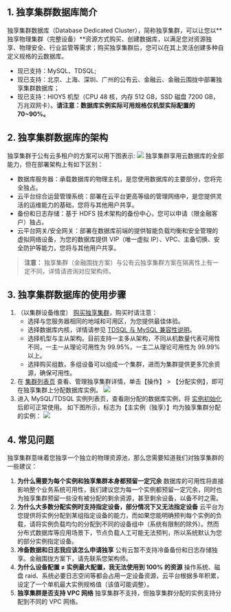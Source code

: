 ## 1. 独享集群数据库简介
独享集群数据库（Database Dedicated Cluster），简称独享集群，可以让您以**独享物理集群（完整设备）**资源方式购买、创建数据库，以满足您对资源独享、物理安全、行业监管等需求；购买独享集群后，您可以在其上灵活创建多种自定义规格的云数据库。
- 现已支持：MySQL、TDSQL;
- 现已支持：北京、上海、深圳、广州的公有云、金融云、金融云围拢中部署独享集群数据库；
- 现已支持：HIOY5 机型（CPU 48 核，内存 512 GB，SSD 磁盘 7200 GB，万兆双网卡）。**请注意：数据库实例实际可用规格仅机型实际配置的 70~90%。**

## 2. 独享集群数据库的架构
独享集群于公有云多租户的方案可以用下图表示:
![](http://imgcache.tcecqpoc.fsphere.cn/image/mc.qcloudimg.com/static/img/7e89269ea6998d9da3947050212528ea/image.png)
独享集群享用云数据库的全部能力，但在部署架构上有如下区别：
- 数据库服务器：承载数据库的物理主机，是您使用数据库的主要部分，您将完全独占。
-	云平台综合运营管理系统：部署在云平台更高等级的管理网络中，是您提供灵活的运维能力的基础，您将与其他用户共享。
- 	备份和日志存储：基于 HDFS 技术架构的备份中心，您可以申请（限金融客户）独占。
-	云平台网关/安全网关：部署在数据库前端的提供智能负载均衡和安全管理的虚拟网络设备，为您的数据库提供 VIP（唯一虚拟 IP）、VPC、主备切换、安全防护等能力，您将与其他用户共享。

>**注意：**
>独享集群（金融围拢方案）与公有云独享集群方案在隔离性上有一定不同，详情请咨询对应架构师。

## 3. 独享集群数据库的使用步骤
1. （以集群设备维度） [购买独享集群](http://buy.tce.fsphere.cn/excluster)，购买时请注意：
	- 选择与您服务器相同的地域和可用区，为您提供最佳体验。
	- 选择数据库内核，详情请参见 [TDSQL 与 MySQL 兼容性说明](http://tcecqpoc.fsphere.cn/document/product/237/6988)。
	- 选择机型与主从架构。目前支持一主多从架构，不同从机数量代表可用性不同，一主一从理论可用性为 99.95%，一主二从理论可用性为 99.99% 以上。
	- 选择购买组数，多组设备可以组成一个集群，进而为集群提供更多冗余资源，确保可用性。
2. 在 [集群列表页](http://cdt.tce.fsphere.cn/excluster/page/lists) 查看、管理独享集群详情，单击【操作】 > 【分配实例】，即可在独享集群上分配数据库实例。
![](http://imgcache.tcecqpoc.fsphere.cn/image/mc.qcloudimg.com/static/img/1a0829726ad5e7662e394c11c1604519/image.png)
3. 进入 MySQL/TDSQL 实例列表页，查看刚分配的数据库实例，将 [实例初始化](http://tcecqpoc.fsphere.cn/document/product/236/3128) 后即可正常使用。
如下图所示，标志为【主实例（独享）】均为独享集群分配的实例：
![](http://imgcache.tcecqpoc.fsphere.cn/image/mc.qcloudimg.com/static/img/33ff4d302883b8d5f450f7ec9ddda2e2/image.png)

## 4. 常见问题

独享集群意味着您独享一个独立的物理资源池，那么您需要知道我们对独享集群的一些建议：
1. **为什么需要为每个实例和独享集群本身都预留一定冗余**
数据库的可用性将直接影响整个业务系统可用性，我们建议您为每一个实例都预留一定冗余，同时也为独享集群预留一些没有被分配的剩余资源，甚至剩余设备，以备不时之需。
2. **为什么大多数分配实例时支持指定设备，部分情况下又无法指定设备**
云平台为您提供将实例分配到某组指定设备的能力，而如果您能明确预判每个实例的负载，请将实例负载均匀的分配到不同的设备组中（系统有限制的除外）。然而分布式数据库等应用场景下，节点负载人工可能无法预判，所以系统默认为您的部分实例指定设备。
3. **冷备数据和日志我应该怎么申请独享**
公有云暂不支持冷备备份和日志存储独享。金融围拢方案下，请先联系您架构师。
4. **为什么设备配置 ≠ 实例最大配置，我无法使用到 100% 的资源**
操作系统、磁盘 raid、系统必要日志空间等都会占用一定设备资源，云平台根据多年积累，设定了一个单机最大实例规格值（该值可能调整）。
5. **独享集群是否支持 VPC 网络**
独享集群不支持，但独享集群分配的实例支持分配到不同的 VPC 网络。
